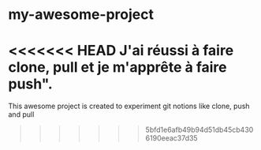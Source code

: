 # my-awesome-project
<<<<<<< HEAD
J'ai réussi à faire clone, pull et je m'apprête à faire push".
=======
This awesome project is created to experiment git notions like clone, push and pull
>>>>>>> 5bfd1e6afb49b94d51db45cb4306190eeac37d35
